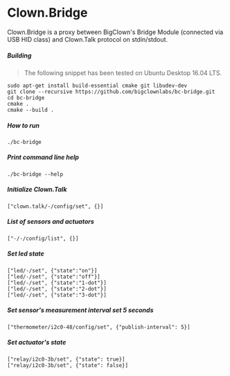 # Clown.Bridge

Clown.Bridge is a proxy between BigClown's Bridge Module
(connected via USB HID class) and Clown.Talk protocol on stdin/stdout.

##### Building

> The following snippet has been tested on Ubuntu Desktop 16.04 LTS.

    sudo apt-get install build-essential cmake git libudev-dev 
    git clone --recursive https://github.com/bigclownlabs/bc-bridge.git
    cd bc-bridge
    cmake .
    cmake --build .

##### How to run

    ./bc-bridge

##### Print command line help

    ./bc-bridge --help


##### Initialize Clown.Talk

    ["clown.talk/-/config/set", {}]

##### List of sensors and actuators 

    ["-/-/config/list", {}]
    
##### Set led state

    ["led/-/set", {"state":"on"}]
    ["led/-/set", {"state":"off"}]
    ["led/-/set", {"state":"1-dot"}]
    ["led/-/set", {"state":"2-dot"}]
    ["led/-/set", {"state":"3-dot"}]

##### Set sensor's measurement interval set 5 seconds

    ["thermometer/i2c0-48/config/set", {"publish-interval": 5}]
    
##### Set actuator's state
    
    ["relay/i2c0-3b/set", {"state": true}]
    ["relay/i2c0-3b/set", {"state": false}]
 
